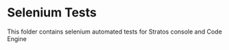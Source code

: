 # Selenium Tests

This folder contains selenium automated tests for Stratos console and Code Engine
